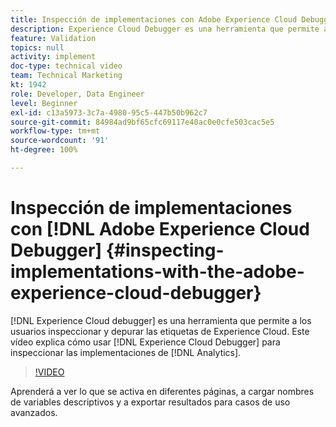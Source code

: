 ```yaml
---
title: Inspección de implementaciones con Adobe Experience Cloud Debugger
description: Experience Cloud Debugger es una herramienta que permite a los usuarios inspeccionar y depurar etiquetas de Experience Cloud. En este vídeo se explica cómo utilizar Experience Cloud Debugger para inspeccionar las implementaciones de Analytics.
feature: Validation
topics: null
activity: implement
doc-type: technical video
team: Technical Marketing
kt: 1942
role: Developer, Data Engineer
level: Beginner
exl-id: c13a5973-3c7a-4980-95c5-447b50b962c7
source-git-commit: 84984ad9bf65cfc69117e40ac0e0cfe503cac5e5
workflow-type: tm+mt
source-wordcount: '91'
ht-degree: 100%

---
```


# Inspección de implementaciones con [!DNL Adobe Experience Cloud Debugger] {#inspecting-implementations-with-the-adobe-experience-cloud-debugger}

[!DNL Experience Cloud debugger] es una herramienta que permite a los usuarios inspeccionar y depurar las etiquetas de Experience Cloud. Este vídeo explica cómo usar [!DNL Experience Cloud Debugger] para inspeccionar las implementaciones de [!DNL Analytics].

>[!VIDEO](https://video.tv.adobe.com/v/23878/?quality=12&learn=on)

Aprenderá a ver lo que se activa en diferentes páginas, a cargar nombres de variables descriptivos y a exportar resultados para casos de uso avanzados.
